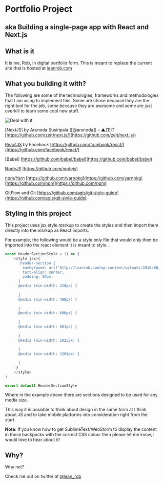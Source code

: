 # Portfolio Project
## aka Building a single-page app with React and Next.js

## What is it

It is me, Rob, in digital portfolio form. This is meant to replace the current site that is hosted at [leanrob.com](http://leanrob.com)

## What you building it with?

The following are some of the technologies, frameworks and methodologies that I am using to implement this. Some are chose because they are the right tool for the job, some because they are awesome and some are just overkill to learn some cool new stuff.

![Deal with it](https://t5.rbxcdn.com/4db398611ca0292cd037faebf26c8a0d "Deal with it")

[NextJS] by Arunoda Susiripala ([@arunoda]) – ▲ZEIT
[https://github.com/zeit/next.js/](https://github.com/zeit/next.js/)

[ReactJS](https://reactjs.org/) by Facebook
[https://github.com/facebook/react/](https://github.com/facebook/react/)

[Babel]
[https://github.com/babel/babel](https://github.com/babel/babel)

[NodeJS](https://github.com/nodejs)
[https://github.com/nodejs]

[npm](https://github.com/npm/npm)/[Yarn](https://github.com/yarnpkg)
[https://github.com/yarnpkg](https://github.com/yarnpkg)
[https://github.com/npm](https://github.com/npm)

GitFlow and Git
[https://github.com/agis/git-style-guide](https://github.com/agis/git-style-guide)

## Styling in this project

This project uses jsx style markup to create the styles and then import them directly into the markup as React imports.

For example, the following would be a style only file that would only then be imported into the react element it is meant to style…

```javascript
const HeaderSectionStyle = () => (
	<style jsx>{`
      .header-section {
        background: url("http://leanrob.com/wp-content/uploads/2016/08/Gmail-bkgrd.png");
        text-align: center;
        padding: 50px;
      }
      @media (min-width: 320px) {
        
      }
      @media (min-width: 480px) {
        
      }
      @media (min-width: 600px) {
        
      }
      @media (min-width: 801px) {
        
      }
      @media (min-width: 1025px) {
        
      }
      @media (min-width: 1281px) {
        
      }
	`}
	</style>
)

export default HeaderSectionStyle
```

Where in the example above there are sections designed to be used for any media size.

This way it is possible to think about design in the same form at I think about JS and to take mobile platforms into consideration right from the start.

**Note:** If you know how to get SublimeText/WebStorm to display the content in these backpacks with the correct CSS colour then please let me know, I would love to hear about it!

## Why?

Why not?

Check me out on twitter at [@lean_rob](twitter.com/lean_rob)